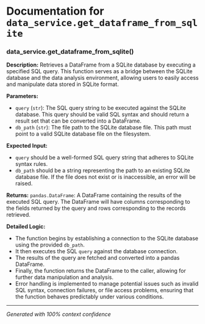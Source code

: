# Documentation for `data_service.get_dataframe_from_sqlite`

### data_service.get_dataframe_from_sqlite()

**Description:**
Retrieves a DataFrame from a SQLite database by executing a specified SQL query. This function serves as a bridge between the SQLite database and the data analysis environment, allowing users to easily access and manipulate data stored in SQLite format.

**Parameters:**
- `query` (`str`): The SQL query string to be executed against the SQLite database. This query should be valid SQL syntax and should return a result set that can be converted into a DataFrame.
- `db_path` (`str`): The file path to the SQLite database file. This path must point to a valid SQLite database file on the filesystem.

**Expected Input:**
- `query` should be a well-formed SQL query string that adheres to SQLite syntax rules.
- `db_path` should be a string representing the path to an existing SQLite database file. If the file does not exist or is inaccessible, an error will be raised.

**Returns:**
`pandas.DataFrame`: A DataFrame containing the results of the executed SQL query. The DataFrame will have columns corresponding to the fields returned by the query and rows corresponding to the records retrieved.

**Detailed Logic:**
- The function begins by establishing a connection to the SQLite database using the provided `db_path`.
- It then executes the SQL `query` against the database connection.
- The results of the query are fetched and converted into a pandas DataFrame.
- Finally, the function returns the DataFrame to the caller, allowing for further data manipulation and analysis.
- Error handling is implemented to manage potential issues such as invalid SQL syntax, connection failures, or file access problems, ensuring that the function behaves predictably under various conditions.

---
*Generated with 100% context confidence*
